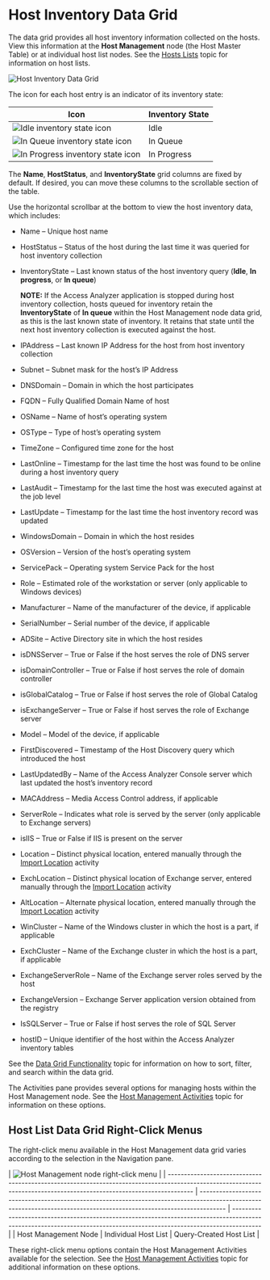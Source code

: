 # Host Inventory Data Grid

The data grid provides all host inventory information collected on the hosts. View this information
at the **Host Management** node (the Host Master Table) or at individual host list nodes. See the
[Hosts Lists](/docs/accessanalyzer/12.0/admin/hostmanagement/lists.md) topic for information on host lists.

![Host Inventory Data Grid](/img/product_docs/threatprevention/threatprevention/admin/investigate/datagrid.webp)

The icon for each host entry is an indicator of its inventory state:

| Icon                                                                                                                                                       | Inventory State |
| ---------------------------------------------------------------------------------------------------------------------------------------------------------- | --------------- |
| ![Idle inventory state icon](/img/product_docs/accessanalyzer/12.0/admin/hostmanagement/inventoryidle.webp)              | Idle            |
| ![In Queue inventory state icon](/img/product_docs/accessanalyzer/12.0/admin/hostmanagement/inventoryinqueue.webp)       | In Queue        |
| ![In Progress inventory state icon](/img/product_docs/accessanalyzer/12.0/admin/hostmanagement/inventoryinprogress.webp) | In Progress     |

The **Name**, **HostStatus**, and **InventoryState** grid columns are fixed by default. If desired,
you can move these columns to the scrollable section of the table.

Use the horizontal scrollbar at the bottom to view the host inventory data, which includes:

- Name – Unique host name
- HostStatus – Status of the host during the last time it was queried for host inventory collection
- InventoryState – Last known status of the host inventory query (**Idle**, **In progress**, or **In
  queue**)

    **NOTE:** If the Access Analyzer application is stopped during host inventory collection, hosts
    queued for inventory retain the **InventoryState** of **In queue** within the Host Management
    node data grid, as this is the last known state of inventory. It retains that state until the
    next host inventory collection is executed against the host.

- IPAddress – Last known IP Address for the host from host inventory collection
- Subnet – Subnet mask for the host’s IP Address
- DNSDomain – Domain in which the host participates
- FQDN – Fully Qualified Domain Name of host
- OSName – Name of host’s operating system
- OSType – Type of host’s operating system
- TimeZone – Configured time zone for the host
- LastOnline – Timestamp for the last time the host was found to be online during a host inventory
  query
- LastAudit – Timestamp for the last time the host was executed against at the job level
- LastUpdate – Timestamp for the last time the host inventory record was updated
- WindowsDomain – Domain in which the host resides
- OSVersion – Version of the host’s operating system
- ServicePack – Operating system Service Pack for the host
- Role – Estimated role of the workstation or server (only applicable to Windows devices)
- Manufacturer – Name of the manufacturer of the device, if applicable
- SerialNumber – Serial number of the device, if applicable
- ADSite – Active Directory site in which the host resides
- isDNSServer – True or False if the host serves the role of DNS server
- isDomainController – True or False if host serves the role of domain controller
- isGlobalCatalog – True or False if host serves the role of Global Catalog
- isExchangeServer – True or False if host serves the role of Exchange server
- Model – Model of the device, if applicable
- FirstDiscovered – Timestamp of the Host Discovery query which introduced the host
- LastUpdatedBy – Name of the Access Analyzer Console server which last updated the host’s inventory
  record
- MACAddress – Media Access Control address, if applicable
- ServerRole – Indicates what role is served by the server (only applicable to Exchange servers)
- isIIS – True or False if IIS is present on the server
- Location – Distinct physical location, entered manually through the
  [Import Location](/docs/accessanalyzer/12.0/admin/hostmanagement/actions/importlocation.md) activity
- ExchLocation – Distinct physical location of Exchange server, entered manually through the
  [Import Location](/docs/accessanalyzer/12.0/admin/hostmanagement/actions/importlocation.md) activity
- AltLocation – Alternate physical location, entered manually through the
  [Import Location](/docs/accessanalyzer/12.0/admin/hostmanagement/actions/importlocation.md) activity
- WinCluster – Name of the Windows cluster in which the host is a part, if applicable
- ExchCluster – Name of the Exchange cluster in which the host is a part, if applicable
- ExchangeServerRole – Name of the Exchange server roles served by the host
- ExchangeVersion – Exchange Server application version obtained from the registry
- IsSQLServer – True or False if host serves the role of SQL Server
- hostID – Unique identifier of the host within the Access Analyzer inventory tables

See the [Data Grid Functionality](/docs/accessanalyzer/12.0/admin/navigate/datagrid.md) topic for information on how to sort,
filter, and search within the data grid.

The Activities pane provides several options for managing hosts within the Host Management node. See
the [Host Management Activities](/docs/accessanalyzer/12.0/admin/hostmanagement/actions/overview.md) topic for information on these options.

## Host List Data Grid Right-Click Menus

The right-click menu available in the Host Management data grid varies according to the selection in
the Navigation pane.

| ![Host Management node right-click menu](/img/product_docs/accessanalyzer/12.0/admin/hostmanagement/rightclickquerycreated.webp) |
| -------------------------------------------------------------------------------------------------------------------------------------------------------------------- | -------------------------------------------------------------------------------------------------------------------------------------------------------------------- | --------------------------------------------------------------------------------------------------------------------------------------------------------------------- |
| Host Management Node                                                                                                                                                 | Individual Host List                                                                                                                                                 | Query-Created Host List                                                                                                                                               |

These right-click menu options contain the Host Management Activities available for the selection.
See the [Host Management Activities](/docs/accessanalyzer/12.0/admin/hostmanagement/actions/overview.md) topic for additional information on these
options.
